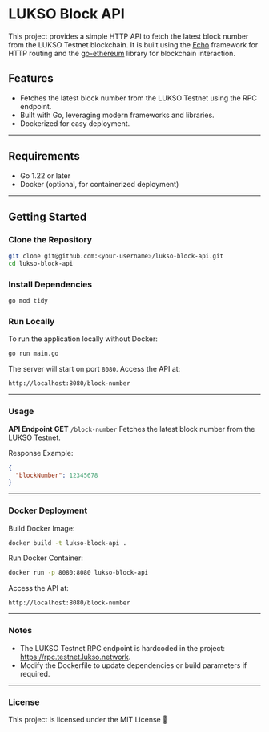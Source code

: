 # LUKSO Block API

This project provides a simple HTTP API to fetch the latest block number from the LUKSO Testnet blockchain. It is built using the [Echo](https://echo.labstack.com/) framework for HTTP routing and the [go-ethereum](https://github.com/ethereum/go-ethereum) library for blockchain interaction.

## Features

- Fetches the latest block number from the LUKSO Testnet using the RPC endpoint.
- Built with Go, leveraging modern frameworks and libraries.
- Dockerized for easy deployment.

---

## Requirements

- Go 1.22 or later
- Docker (optional, for containerized deployment)

---

## Getting Started

### Clone the Repository

```bash
git clone git@github.com:<your-username>/lukso-block-api.git
cd lukso-block-api
```
### Install Dependencies
```bash
go mod tidy
```
### Run Locally
To run the application locally without Docker:
```bash
go run main.go
```
The server will start on port `8080`. Access the API at:
```plaintext
http://localhost:8080/block-number
```
---
### Usage
**API Endpoint**
**GET** `/block-number`
Fetches the latest block number from the LUKSO Testnet.

Response Example:
```json
{
  "blockNumber": 12345678
}
```
---
### Docker Deployment
Build Docker Image:
```bash
docker build -t lukso-block-api .
```
Run Docker Container:
```bash
docker run -p 8080:8080 lukso-block-api
```
Access the API at:
```plaintext
http://localhost:8080/block-number
```
---
### Notes
- The LUKSO Testnet RPC endpoint is hardcoded in the project: https://rpc.testnet.lukso.network.
- Modify the Dockerfile to update dependencies or build parameters if required.
---
### License
This project is licensed under the MIT License 🙂
